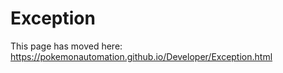 # Exception

This page has moved here: https://pokemonautomation.github.io/Developer/Exception.html

